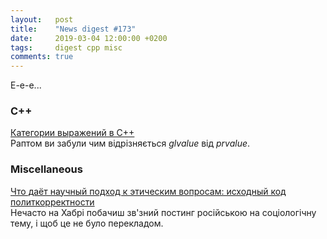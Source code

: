 ```yaml
---
layout:   post
title:    "News digest #173"
date:     2019-03-04 12:00:00 +0200
tags:     digest cpp misc
comments: true
---
```


Е-е-е...

### C++

[Категории выражений в C++](https://habr.com/ru/post/441742/)<br/>
Раптом ви забули чим відрізняється _glvalue_ від _prvalue_.

### Miscellaneous

[Что даёт научный подход к этическим вопросам: исходный код политкорректности](https://habr.com/ru/post/441518/)<br/>
Нечасто на Хабрі побачиш зв'зний постинг російською на соціологічну тему, і щоб це не було перекладом.
